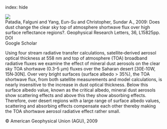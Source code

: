 index: hide

<div class="Citation">
    <div class="Citation-thumb CitationThumb-linked"  data-href="https://doi.org/10.1029/2009gl039092">
      <img src="https://static.claimspace.cloud/climate-study-static/refs/thumbs/5/Patadia_et_al_2009-thumb.png" />
    </div>

  <div class="Citation-body">
    <div class="Citation-text">Patadia, Falguni and Yang, Eun-Su and Christopher, Sundar A., 2009: Does dust change the clear sky top of atmosphere shortwave flux over high surface reflectance regions?. <span class="Article-journal">Geophysical Research Letters, </span><span class="Article-volume">36, </span>L15825pp.</div>
    <div class="Citation-links">
      <div class="CitationLink" data-href="https://doi.org/10.1029/2009gl039092">
        <div class="CitationLink-icon CitationLink-Doi"></div>
        <div class="CitationLink-text">DOI</div>
      </div>
      <div class="CitationLink" data-href="https://scholar.google.com/scholar?q=10.1029/2009gl039092">
        <div class="CitationLink-icon CitationLink-Scholar"></div>
        <div class="CitationLink-text">Google Scholar</div>
      </div>
    </div>
  </div>
</div>

Using four stream radiative transfer calculations, satellite‐derived aerosol optical thickness at 558 nm and top of atmosphere (TOA) broadband radiative fluxes we examine the effect of mineral dust aerosols on the clear sky TOA shortwave (0.3–5 μm) fluxes over the Saharan desert [30E‐10W, 15N‐30N]. Over very bright surfaces (surface albedo > 35%), the TOA shortwave flux, from both satellite measurements and model calculations, is nearly insensitive to the increase in dust optical thickness. Below this surface albedo value, known as the critical albedo, mineral dust aerosols show scattering effects and above this they show absorbing effects. Therefore, over desert regions with a large range of surface albedo values, scattering and absorbing effects compensate each other thereby making the TOA shortwave aerosol radiative effect rather small.

<div class="Citation-copy">
&copy; American Geophysical Union (AGU), 2009
</div>